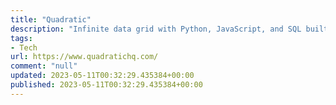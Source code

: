 ```yaml
---
title: "Quadratic"
description: "Infinite data grid with Python, JavaScript, and SQL built-in. Data Connectors to pull in your data."
tags: 
- Tech
url: https://www.quadratichq.com/
comment: "null"
updated: 2023-05-11T00:32:29.435384+00:00
published: 2023-05-11T00:32:29.435384+00:00
---
```

